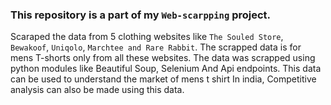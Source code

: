 ### This repository is a part of my `Web-scarpping` project.
 
Scaraped the data from 5 clothing websites like `The Souled Store`,` Bewakoof`, `Uniqolo`, `Marchtee and Rare Rabbit`.
The scrapped data is for mens T-shorts only from all these websites.
The data was scrapped using python modules like Beautiful Soup, Selenium And Api endpoints.
This data can be used to understand the market of mens t shirt In india, Competitive analysis can also be made using this data. 

